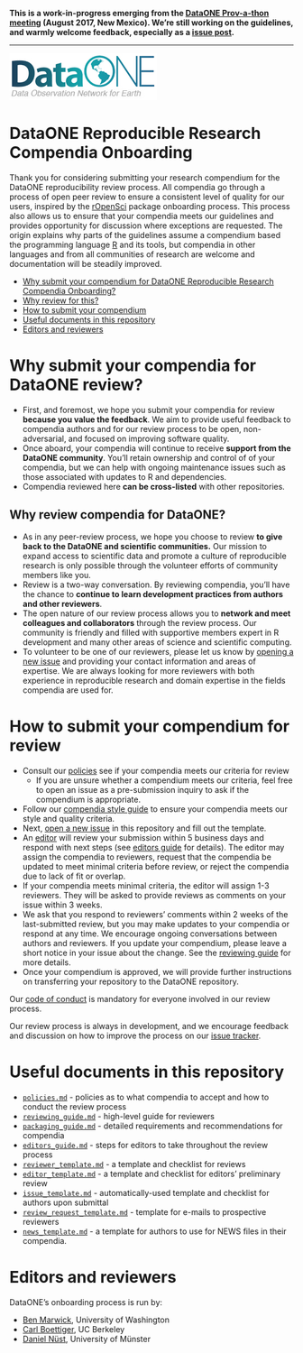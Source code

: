 
**This is a work-in-progress emerging from the [DataONE Prov-a-thon
meeting](https://dataoneorg.github.io/provathon-2017/) (August 2017, New
Mexico). We’re still working on the guidelines, and warmly welcome
feedback, especially as a [issue
post](https://github.com/benmarwick/onboarding-reproducible-compendia/issues/new).**

-----

![d1-logo](d1-logo.jpeg)

# DataONE Reproducible Research Compendia Onboarding

<!-- README.md is generated from README.Rmd. Please edit that file -->

Thank you for considering submitting your research compendium for the
DataONE reproducibility review process. All compendia go through a
process of open peer review to ensure a consistent level of quality for
our users, inspired by the
[rOpenSci](https://ropensci.org/blog/2016/03/28/software-review) package
onboarding process. This process also allows us to ensure that your
compendia meets our guidelines and provides opportunity for discussion
where exceptions are requested. The origin explains why parts of the
guidelines assume a compendium based the programming language
[R](https://www.r-project.org/) and its tools, but compendia in other
languages and from all communities of research are welcome and
documentation will be steadily improved.

  - [Why submit your compendium for DataONE Reproducible Research
    Compendia Onboarding?](#why-submit)
  - [Why review for this?](#why-review)
  - [How to submit your compendium](#how-submit)
  - [Useful documents in this repository](#files)
  - [Editors and
reviewers](#editors)

# <a href="#why-submit" name="why-submit"></a>Why submit your compendia for DataONE review?

  - First, and foremost, we hope you submit your compendia for review
    **because you value the feedback**. We aim to provide useful
    feedback to compendia authors and for our review process to be open,
    non-adversarial, and focused on improving software quality.
  - Once aboard, your compendia will continue to receive **support from
    the DataONE community**. You’ll retain ownership and control of of
    your compendia, but we can help with ongoing maintenance issues such
    as those associated with updates to R and dependencies.
  - Compendia reviewed here **can be cross-listed** with other
    repositories.

## <a href="#why-review" name="why-review"></a>Why review compendia for DataONE?

  - As in any peer-review process, we hope you choose to review **to
    give back to the DataONE and scientific communities.** Our mission
    to expand access to scientific data and promote a culture of
    reproducible research is only possible through the volunteer efforts
    of community members like you.
  - Review is a two-way conversation. By reviewing compendia, you’ll
    have the chance to **continue to learn development practices from
    authors and other reviewers**.
  - The open nature of our review process allows you to **network and
    meet colleagues and collaborators** through the review process. Our
    community is friendly and filled with supportive members expert in R
    development and many other areas of science and scientific
    computing.
  - To volunteer to be one of our reviewers, please let us know by
    [opening a new
    issue](https://github.com/benmarwick/onboarding-reproducible-compendia/issues/new)
    and providing your contact information and areas of expertise. We
    are always looking for more reviewers with both experience in
    reproducible research and domain expertise in the fields compendia
    are used
for.

# <a href="#how-submit" name="how-submit"></a>How to submit your compendium for review

  - Consult our [policies](policies.md) see if your compendia meets our
    criteria for review
      - If you are unsure whether a compendium meets our criteria, feel
        free to open an issue as a pre-submission inquiry to ask if the
        compendium is appropriate.
  - Follow our [compendia style guide](packaging_guide.md) to ensure
    your compendia meets our style and quality criteria.
  - Next, [open a new
    issue](https://github.com/benmarwick/onboarding-reproducible-compendia/issues/new)
    in this repository and fill out the template.
  - An [editor](#editors) will review your submission within 5 business
    days and respond with next steps (see [editors
    guide](editors_guide.md) for details). The editor may assign the
    compendia to reviewers, request that the compendia be updated to
    meet minimal criteria before review, or reject the compendia due to
    lack of fit or overlap.
  - If your compendia meets minimal criteria, the editor will assign 1-3
    reviewers. They will be asked to provide reviews as comments on your
    issue within 3 weeks.
  - We ask that you respond to reviewers’ comments within 2 weeks of the
    last-submitted review, but you may make updates to your compendia or
    respond at any time. We encourage ongoing conversations between
    authors and reviewers. If you update your compendium, please leave a
    short notice in your issue about the change. See the [reviewing
    guide](reviewing_guide.md) for more details.
  - Once your compendium is approved, we will provide further
    instructions on transferring your repository to the DataONE
    repository.

Our [code of conduct](policies.md/#code-of-conduct) is mandatory for
everyone involved in our review process.

Our review process is always in development, and we encourage feedback
and discussion on how to improve the process on our [issue
tracker](https://github.com/benmarwick/onboarding-reproducible-compendia/issues/1).

# <a href="#editors" name="editors"></a> Useful documents in this repository

  - [`policies.md`](policies.md) - policies as to what compendia to
    accept and how to conduct the review process
  - [`reviewing_guide.md`](reviewing_guide.md) - high-level guide for
    reviewers
  - [`packaging_guide.md`](packaging_guide.md) - detailed requirements
    and recommendations for compendia
  - [`editors_guide.md`](editors_guide.md) - steps for editors to take
    throughout the review process
  - [`reviewer_template.md`](reviewer_template.md) - a template and
    checklist for reviews
  - [`editor_template.md`](editor_template.md) - a template and
    checklist for editors’ preliminary review
  - [`issue_template.md`](issue_template.md) - automatically-used
    template and checklist for authors upon submittal
  - [`review_request_template.md`](review_request_template.md) -
    template for e-mails to prospective reviewers
  - [`news_template.md`](news_template.md) - a template for authors to
    use for NEWS files in their compendia.

# <a href="#editors" name="editors"></a> Editors and reviewers

DataONE’s onboarding process is run by:

  - [Ben Marwick](https://github.com/benmarwick/), University of
    Washington
  - [Carl Boettiger](https://github.com/cboettig), UC Berkeley
  - [Daniel Nüst](https://github.com/cboettig), University of Münster
